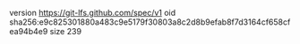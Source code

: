 version https://git-lfs.github.com/spec/v1
oid sha256:e9c825301880a483c9e5179f30803a8c2d8b9efab8f7d3164cf658cfea94b4e9
size 239
